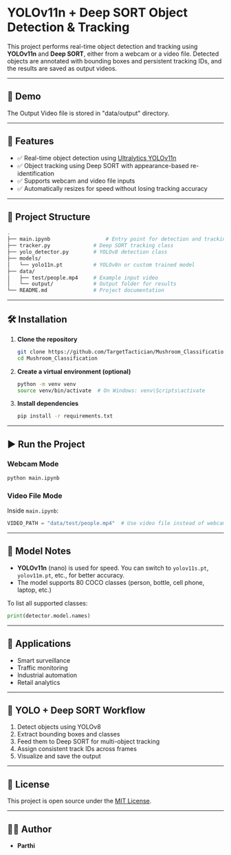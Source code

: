 # YOLOv11n + Deep SORT Object Detection & Tracking

This project performs real-time object detection and tracking using **YOLOv11n** and **Deep SORT**, either from a webcam or a video file. Detected objects are annotated with bounding boxes and persistent tracking IDs, and the results are saved as output videos.

---

## 📸 Demo
The Output Video file is stored in "data/output" directory.

---

## 🚀 Features

- ✅ Real-time object detection using [Ultralytics YOLOv11n](https://github.com/ultralytics/ultralytics)
- ✅ Object tracking using Deep SORT with appearance-based re-identification
- ✅ Supports webcam and video file inputs
- ✅ Automatically resizes for speed without losing tracking accuracy

---

## 📁 Project Structure

```bash
.
├── main.ipynb                  # Entry point for detection and tracking
├── tracker.py              # Deep SORT tracking class
├── yolo_detector.py        # YOLOv8 detection class
├── models/
│   └── yolo11n.pt          # YOLOv8n or custom trained model
├── data/
│   ├── test/people.mp4     # Example input video
│   └── output/             # Output folder for results
└── README.md               # Project documentation
````

---

## 🛠️ Installation

1. **Clone the repository**

   ```bash
   git clone https://github.com/TargetTactician/Mushroom_Classification.git
   cd Mushroom_Classification
   ```

2. **Create a virtual environment (optional)**

   ```bash
   python -m venv venv
   source venv/bin/activate  # On Windows: venv\Scripts\activate
   ```

3. **Install dependencies**

   ```bash
   pip install -r requirements.txt
   ```

---

## ▶️ Run the Project

### Webcam Mode

```bash
python main.ipynb
```

### Video File Mode

Inside `main.ipynb`:

```python
VIDEO_PATH = "data/test/people.mp4"  # Use video file instead of webcam
```

---

## 🧠 Model Notes

* **YOLOv11n** (nano) is used for speed. You can switch to `yolov11s.pt`, `yolov11m.pt`, etc., for better accuracy.
* The model supports 80 COCO classes (person, bottle, cell phone, laptop, etc.)

To list all supported classes:

```python
print(detector.model.names)
```

---

## 🎯 Applications

* Smart surveillance
* Traffic monitoring
* Industrial automation
* Retail analytics

---

## 📌 YOLO + Deep SORT Workflow

1. Detect objects using YOLOv8
2. Extract bounding boxes and classes
3. Feed them to Deep SORT for multi-object tracking
4. Assign consistent track IDs across frames
5. Visualize and save the output

---

## 🧾 License

This project is open source under the [MIT License](LICENSE).

---

## 🙋‍♂️ Author

* **Parthi**

